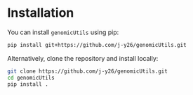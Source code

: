 # Installation

You can install `genomicUtils` using pip:

```bash
pip install git+https://github.com/j-y26/genomicUtils.git
```

Alternatively, clone the repository and install locally:

```bash
git clone https://github.com/j-y26/genomicUtils.git
cd genomicUtils
pip install .
```